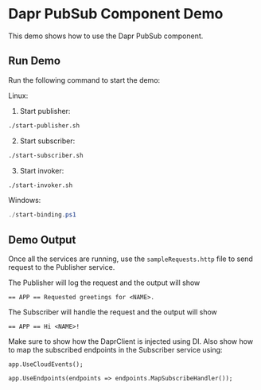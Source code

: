 # Dapr PubSub Component Demo

This demo shows how to use the Dapr PubSub component.

## Run Demo

Run the following command to start the demo:

Linux:
1. Start publisher:
```bash
./start-publisher.sh
```
2. Start subscriber:
```bash
./start-subscriber.sh
```
3. Start invoker:
```bash
./start-invoker.sh
```

Windows:
```powershell
./start-binding.ps1
```

## Demo Output

Once all the services are running, use the `sampleRequests.http` file to send request to the Publisher service.

The Publisher will log the request and the output will show
```
== APP == Requested greetings for <NAME>.
```

The Subscriber will handle the request and the output will show
```
== APP == Hi <NAME>!
```

Make sure to show how the DaprClient is injected using DI. Also show how to map the subscribed endpoints in the Subscriber service using:
```
app.UseCloudEvents();

app.UseEndpoints(endpoints => endpoints.MapSubscribeHandler());
```